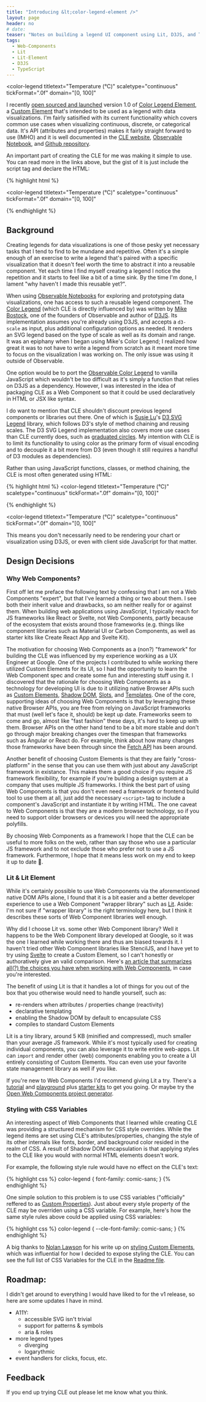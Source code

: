 ```yaml
---
title: "Introducing &lt;color-legend-element />"
layout: page
header: no
# date:
teaser: "Notes on building a legend UI component using Lit, D3JS, and TypeScript"
tags:
  - Web-Components
  - Lit
  - Lit-Element
  - D3JS
  - TypeScript
---
```


<style>
  color-legend {
    display: block;
    color: #222;
    margin-bottom: 1rem;
    --cle-border: 1px solid gray;
    --cle-padding: 1rem;
  }
</style>

<color-legend
  titletext="Temperature (°C)"
  scaletype="continuous"
  tickFormat=".0f"
  domain="[0, 100]"
></color-legend>
<!-- OR embed tweet? -->
<!-- Or animated GIF -->

I recently [open sourced and launched](https://twitter.com/chrislhenrick/status/1484987005020766208?s=20) version 1.0 of [Color Legend Element](https://github.com/clhenrick/color-legend-element), a [Custom Element](https://developer.mozilla.org/en-US/docs/Web/Web_Components/Using_custom_elements) that's intended to be used as a legend with data visualizations. I'm fairly satisified with its current functionality which covers common use cases when visualizing continuous, discrete, or categorical data. It's API (attributes and properties) makes it fairly straight forward to use (IMHO) and it is well documented in the [CLE website](#), [Observable Notebook](#), and [Github repository](#).

An important part of creating the CLE for me was making it simple to use. You can read more in the links above, but the gist of it is just include the script tag and declare the HTML:

{% highlight html %}
<script src="https://unpkg.com/color-legend-element@1.0.3/build/color-legend-element.umd.js"></script>

<color-legend
  titletext="Temperature (°C)"
  scaletype="continuous"
  tickFormat=".0f"
  domain="[0, 100]"
>
</color-legend>
{% endhighlight %}

## Background

Creating legends for data visualizations is one of those pesky yet necessary tasks that I tend to find to be mundane and repetitive. Often it's a simple enough of an exercise to write a legend that's paired with a specific visualization that it doesn't feel worth the time to abstract it into a reusable component. Yet each time I find myself creating a legend I notice the repetition and it starts to feel like a bit of a time sink. By the time I'm done, I lament "why haven't I made this reusable yet?".

When using [Observable Notebooks](#) for exploring and prototyping data visualizations, one has access to such a reusable legend component. The [Color Legend](#) (which CLE is directly influenced by) was written by [Mike Bostock](#), one of the founders of Observable and author of [D3JS](#). Its implementation assumes you're already using D3JS, and accepts a `d3-scale` as input, plus additional configuration options as needed. It renders an SVG legend based on the type of scale as well as its domain and range. It was an epiphany when I began using Mike's Color Legend; I realized how great it was to not have to write a legend from scratch as it meant more time to focus on the visualization I was working on. The only issue was using it outside of Observable.

One option would be to port the [Observable Color Legend](#) to vanilla JavaScript which wouldn't be too difficult as it's simply a function that relies on D3JS as a dependency. However, I was interested in the idea of packaging CLE as a Web Component so that it could be used declaratively in HTML or JSX like syntax.

I do want to mention that CLE shouldn't discount previous legend components or libraries out there. One of which is [Susie Lu](#)'s [D3 SVG Legend](https://d3-legend.susielu.com/) library, which follows D3's style of method chaining and reusing scales. The D3 SVG Legend implementation also covers more use cases than CLE currently does, such as [graduated circles](https://d3-legend.susielu.com/#size-examples). My intention with CLE is to limit its functionality to using color as the primary form of visual encoding and to decouple it a bit more from D3 (even though it still requires a handful of D3 modules as dependencies). 

Rather than using JavaScript functions, classes, or method chaining, the CLE is most often generated using HTML:

{% highlight html %}
  <color-legend
    titletext="Temperature (°C)"
    scaletype="continuous"
    tickFormat=".0f"
    domain="[0, 100]"
  >
  </color-legend>
{% endhighlight %}

<color-legend
  titletext="Temperature (°C)"
  scaletype="continuous"
  tickFormat=".0f"
  domain="[0, 100]"
>
</color-legend>

This means you don't necessarily need to be rendering your chart or visualization using D3JS, or even with client side JavaScript for that matter.

## Design Decisions

### Why Web Components?

First off let me preface the following text by confessing that I am not a Web Components "expert", but that I've learned a thing or two about them. I see both their inherit value and drawbacks, so am neither really for or against them. When building web applications using JavaScript, I typically reach for JS frameworks like React or Svelte, not Web Components, partly because of the ecosystem that exists around those frameworks (e.g. things like component libraries such as Material UI or Carbon Components, as well as starter kits like Create React App and Svelte Kit).

The motivation for choosing Web Components as a (non?) "framework" for building the CLE was influenced by my experience working as a UX Engineer at Google. One of the projects I contributed to while working there utilized Custom Elements for its UI, so I had the opportunity to learn the Web Component spec and create some fun and interesting stuff using it. I discovered that the rationale for choosing Web Components as a technology for developing UI is due to it utilizing native Browser APIs such as [Custom Elements](#), [Shadow DOM](#), [Slots](#), and [Templates](#). One of the core, supporting ideas of choosing Web Components is that by leveraging these native Browser APIs, you are free from relying on JavaScript frameworks that must (well let's face it, should) be kept up date. Frameworks seem to come and go, almost like "fast fashion" these days, it's hard to keep up with them. Browser APIs on the other hand tend to be a bit more stable and don't go through major breaking changes over the timespan that frameworks such as Angular or React do. For example, think about how many changes those frameworks have been through since the [Fetch API](#) has been around.

Another benefit of choosing Custom Elements is that they are fairly "cross-platform" in the sense that you can use them with just about any JavaScript framework in existance. This makes them a good choice if you require JS framework flexibility, for example if you're building a design system at a company that uses multiple JS frameworks. I think the best part of using Web Components is that you don't even need a framework or frontend build tool to use them at all, just add the necessary `<script>` tag to include a component's JavaScript and instantiate it by writing HTML. The one caveat to Web Components is that they are a modern browser technology, so if you need to support older browsers or devices you will need the appropriate polyfills. 

By choosing Web Components as a framework I hope that the CLE can be useful to more folks on the web, rather than say those who use a particular JS framework and to not exclude those who prefer not to use a JS framework. Furthermore, I hope that it means less work on my end to keep it up to date 🙂.

### Lit & Lit Element

While it's certainly possible to use Web Components via the aforementioned native DOM APIs alone, I found that it is a bit easier and a better developer experience to use a Web Component "wrapper library" such as [Lit][lit]. Aside: I'm not sure if "wrapper library" is the right terminology here, but I think it describes these sorts of Web Component libraries well enough.

Why did I choose Lit vs. some other Web Component library? Well it happens to be the Web Component library developed at Google, so it was the one I learned while working there and thus am biased towards it. I haven't tried other Web Component libraries like StencilJS, and I have yet to try using [Svelte](#) to create a Custom Element, so I can't honestly or authoratively give an valid comparison. Here's [an article that summarizes all(?) the choices you have when working with Web Components](https://webcomponents.dev/blog/all-the-ways-to-make-a-web-component/), in case you're interested.

The benefit of using Lit is that it handles a lot of things for you out of the box that you otherwise would need to handle yourself, such as:

- re-renders when attributes / properties change (reactivity)
- declarative templating
- enabling the Shadow DOM by default to encapsulate CSS
- compiles to standard Custom Elements

Lit is a tiny library, around 5 KB (minified and compressed), much smaller than your average JS framework. While it's most typically used for creating individual components, you can also leverage it to write entire web-apps. Lit can `import` and render other (web) components enabling you to create a UI entirely consisting of Custom Elements. You can even use your favorite state management library as well if you like.

If you're new to Web Components I'd recommend giving Lit a try. There's a [tutorial](https://lit.dev/tutorial/) and [playground](https://lit.dev/playground/) plus [starter kits](https://lit.dev/docs/tools/starter-kits/) to get you going. Or maybe try the [Open Web Components project generator](https://open-wc.org/docs/development/generator/).

### Styling with CSS Variables

An interesting aspect of Web Components that I learned while creating CLE was providing a structured mechanism for CSS style overrides. While the legend items are set using CLE's attributes/properties, changing the style of its other internals like fonts, border, and background color resided in the realm of CSS. A result of Shadow DOM encapsulation is that applying styles to the CLE like you would with normal HTML elements doesn't work. 

For example, the following style rule would have no effect on the CLE's text:

{% highlight css %}
color-legend {
  font-family: comic-sans;
}
{% endhighlight %}

One simple solution to this problem is to use CSS variables ("officially" reffered to as [Custom Properties](#)). Just about every style property of the CLE may be overriden using a CSS variable. For example, here's how the same style rules above could be applied using CSS variables:

{% highlight css %}
color-legend {
  --cle-font-family: comic-sans;
}
{% endhighlight %}

A big thanks to [Nolan Lawson](#) for his write up on [styling Custom Elements](#), which was influential for how I decided to expose styling the CLE. You can see the full list of CSS Variables for the CLE in the [Readme file](#).

## Roadmap:

I didn't get around to everything I would have liked to for the v1 release, so here are some updates I have in mind.

- A11Y: 
  - accessible SVG isn't trivial
  - support for patterns & symbols
  - aria & roles
- more legend types
  - diverging
  - logarythmic
- event handlers for clicks, focus, etc.

## Feedback

If you end up trying CLE out please let me know what you think.

[lit]: https://lit.dev/

<script async defer src="{{ site.url }}{{ site.baseurl }}/assets/js/color-legend-element.umd.js"></script>